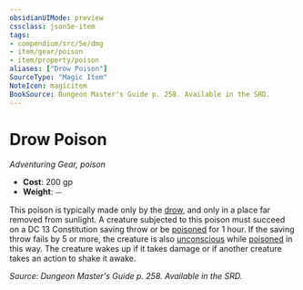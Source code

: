 ```yaml
---
obsidianUIMode: preview
cssclass: json5e-item
tags:
- compendium/src/5e/dmg
- item/gear/poison
- item/property/poison
aliases: ["Drow Poison"]
SourceType: "Magic Item"
NoteIcon: magicitem
BookSource: Dungeon Master's Guide p. 258. Available in the SRD.
---
```

# Drow Poison
*Adventuring Gear, poison*  

- **Cost**: 200 gp
- **Weight**: ⏤

This poison is typically made only by the [drow](/3-Mechanics/CLI/bestiary/humanoid/drow.md), and only in a place far removed from sunlight. A creature subjected to this poison must succeed on a DC 13 Constitution saving throw or be [poisoned](/3-Mechanics/CLI/rules/conditions.md#poisoned) for 1 hour. If the saving throw fails by 5 or more, the creature is also [unconscious](/3-Mechanics/CLI/rules/conditions.md#unconscious) while [poisoned](/3-Mechanics/CLI/rules/conditions.md#poisoned) in this way. The creature wakes up if it takes damage or if another creature takes an action to shake it awake.

*Source: Dungeon Master's Guide p. 258. Available in the SRD.*